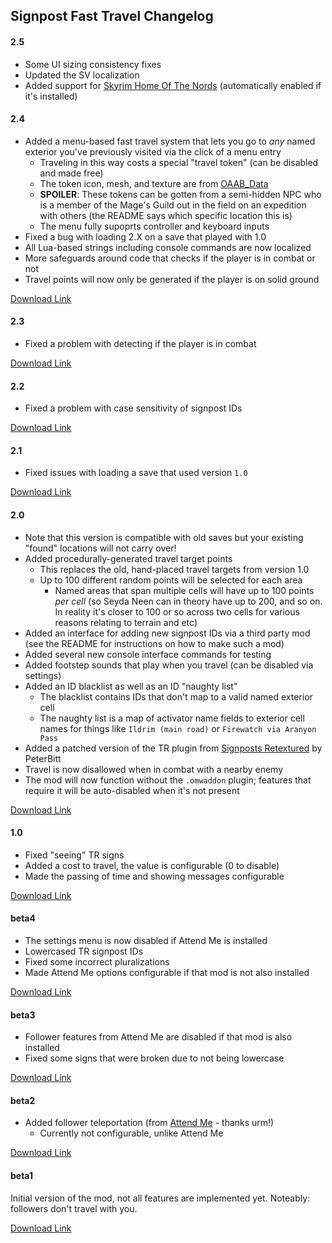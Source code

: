 ## Signpost Fast Travel Changelog

#### 2.5

* Some UI sizing consistency fixes
* Updated the SV localization
* Added support for [Skyrim Home Of The Nords](https://www.nexusmods.com/morrowind/mods/44921) (automatically enabled if it's installed)

<!-- [Download Link](https://gitlab.com/modding-openmw/signpost-fast-travel/-/packages/#TODO) -->

#### 2.4

* Added a menu-based fast travel system that lets you go to _any_ named exterior you've previously visited via the click of a menu entry
  * Traveling in this way costs a special "travel token" (can be disabled and made free)
  * The token icon, mesh, and texture are from [OAAB_Data](https://www.nexusmods.com/morrowind/mods/49042)
  * **SPOILER**: These tokens can be gotten from <span class="spoiler">a semi-hidden NPC who is a member of the Mage's Guild out in the field on an expedition with others (the README says which specific location this is)</span>
  * The menu fully supoprts controller and keyboard inputs
* Fixed a bug with loading 2.X on a save that played with 1.0
* All Lua-based strings including console commands are now localized
* More safeguards around code that checks if the player is in combat or not
* Travel points will now only be generated if the player is on solid ground

[Download Link](https://gitlab.com/modding-openmw/signpost-fast-travel/-/packages/21213259)

#### 2.3

* Fixed a problem with detecting if the player is in combat

[Download Link](https://gitlab.com/modding-openmw/signpost-fast-travel/-/packages/20782519)

#### 2.2

* Fixed a problem with case sensitivity of signpost IDs

[Download Link](https://gitlab.com/modding-openmw/signpost-fast-travel/-/packages/20781943)

#### 2.1

* Fixed issues with loading a save that used version `1.0`

[Download Link](https://gitlab.com/modding-openmw/signpost-fast-travel/-/packages/20781842)

#### 2.0

* Note that this version is compatible with old saves but your existing "found" locations will not carry over!
* Added procedurally-generated travel target points
  * This replaces the old, hand-placed travel targets from version 1.0
  * Up to 100 different random points will be selected for each area
    * Named areas that span multiple cells will have up to 100 points _per cell_ (so Seyda Neen can in theory have up to 200, and so on. In reality it's closer to 100 or so across two cells for various reasons relating to terrain and etc)
* Added an interface for adding new signpost IDs via a third party mod (see the README for instructions on how to make such a mod)
* Added several new console interface commands for testing
* Added footstep sounds that play when you travel (can be disabled via settings)
* Added an ID blacklist as well as an ID "naughty list"
  * The blacklist contains IDs that don't map to a valid named exterior cell
  * The naughty list is a map of activator name fields to exterior cell names for things like `Ildrim (main road)` or `Firewatch via Aranyon Pass`
* Added a patched version of the TR plugin from [Signposts Retextured](https://www.nexusmods.com/morrowind/mods/42126) by PeterBitt
* Travel is now disallowed when in combat with a nearby enemy
* The mod will now function without the `.omwaddon` plugin; features that require it will be auto-disabled when it's not present

[Download Link](https://gitlab.com/modding-openmw/signpost-fast-travel/-/packages/20779514)

#### 1.0

* Fixed "seeing" TR signs
* Added a cost to travel, the value is configurable (0 to disable)
* Made the passing of time and showing messages configurable

[Download Link](https://gitlab.com/modding-openmw/signpost-fast-travel/-/packages/19697842)

#### beta4

* The settings menu is now disabled if Attend Me is installed
* Lowercased TR signpost IDs
* Fixed some incorrect pluralizations
* Made Attend Me options configurable if that mod is not also installed

[Download Link](https://gitlab.com/modding-openmw/signpost-fast-travel/-/packages/19600850)

#### beta3

* Follower features from Attend Me are disabled if that mod is also installed
* Fixed some signs that were broken due to not being lowercase

[Download Link](https://gitlab.com/modding-openmw/signpost-fast-travel/-/packages/19600201)

#### beta2

* Added follower teleportation (from [Attend Me](https://www.nexusmods.com/morrowind/mods/51232) - thanks urm!)
  * Currently not configurable, unlike Attend Me

[Download Link](https://gitlab.com/modding-openmw/signpost-fast-travel/-/packages/19600084)

#### beta1

Initial version of the mod, not all features are implemented yet. Noteably: followers don't travel with you.

[Download Link](https://gitlab.com/modding-openmw/signpost-fast-travel/-/packages/19599770)
